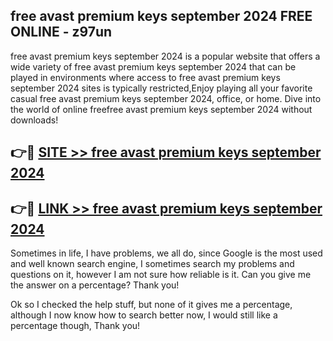 ## free avast premium keys september 2024 FREE ONLINE - z97un

free avast premium keys september 2024 is a popular website that offers a wide variety of free avast premium keys september 2024 that can be played in environments where access to free avast premium keys september 2024 sites is typically restricted,Enjoy playing all your favorite casual free avast premium keys september 2024, office, or home. Dive into the world of online freefree avast premium keys september 2024 without downloads!

## 👉🔴 [SITE >> free avast premium keys september 2024](http://news.freeplayer.one?title=free_avast_premium_keys_september_2024&ref=FRRE)

## 👉🔴 [LINK >> free avast premium keys september 2024](http://news.freeplayer.one?title=free_avast_premium_keys_september_2024&ref=FREE)

Sometimes in life, I have problems, we all do, since Google is the most used and well known search engine, I sometimes search my problems and questions on it, however I am not sure how reliable is it. Can you give me the answer on a percentage? Thank you!

Ok so I checked the help stuff, but none of it gives me a percentage, although I now know how to search better now, I would still like a percentage though, Thank you!